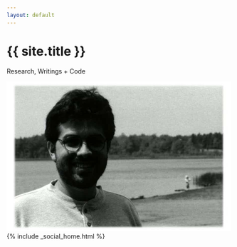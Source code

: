 ```yaml
---
layout: default
---
```



<div class="page-header">
    <h1 class="text-left header-title">{{ site.title }}</h1>
    <p class="lead text-left subhead-home">Research, Writings + Code</p>
</div>


<img src="/assets/img/jumbotronbackground.jpg"  class="jumbotronwidth">          
{% include _social_home.html %}





